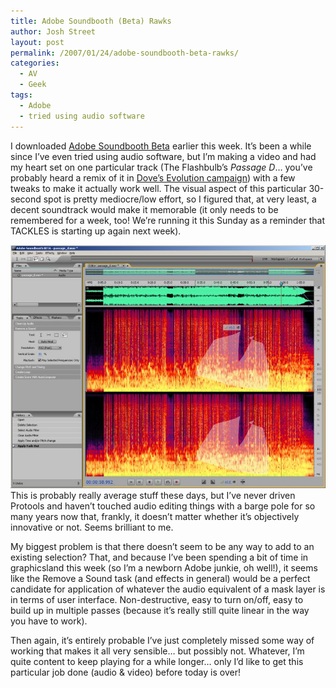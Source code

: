 ```yaml
---
title: Adobe Soundbooth (Beta) Rawks
author: Josh Street
layout: post
permalink: /2007/01/24/adobe-soundbooth-beta-rawks/
categories:
  - AV
  - Geek
tags:
  - Adobe
  - tried using audio software
---
```

I downloaded [Adobe Soundbooth Beta][1] earlier this week. It&#8217;s been a while since I&#8217;ve even tried using audio software, but I&#8217;m making a video and had my heart set on one particular track (The Flashbulb&#8217;s <span style="font-style: italic">Passage D</span>&#8230; you&#8217;ve probably heard a remix of it in [Dove&#8217;s Evolution campaign][2]) with a few tweaks to make it actually work well. The visual aspect of this particular 30-second spot is pretty mediocre/low effort, so I figured that, at very least, a decent soundtrack would make it memorable (it only needs to be remembered for a week, too! We&#8217;re running it this Sunday as a reminder that TACKLES is starting up again next week).

![Screenshot of the lassoo tool being used in Adobe Soundbooth Beta's spectral display][3]  
This is probably really average stuff these days, but I&#8217;ve never driven Protools and haven&#8217;t touched audio editing things with a barge pole for so many years now that, frankly, it doesn&#8217;t matter whether it&#8217;s objectively innovative or not. Seems brilliant to me.

My biggest problem is that there doesn&#8217;t seem to be any way to add to an existing selection? That, and because I&#8217;ve been spending a bit of time in graphicsland this week (so I&#8217;m a newborn Adobe junkie, oh well!), it seems like the Remove a Sound task (and effects in general) would be a perfect candidate for application of whatever the audio equivalent of a mask layer is in terms of user interface. Non-destructive, easy to turn on/off, easy to build up in multiple passes (because it&#8217;s really still quite linear in the way you have to work).

Then again, it&#8217;s entirely probable I&#8217;ve just completely missed some way of working that makes it all very sensible&#8230; but possibly not. Whatever, I&#8217;m quite content to keep playing for a while longer&#8230; only I&#8217;d like to get this particular job done (audio & video) before today is over!

 [1]: http://labs.adobe.com/technologies/soundbooth/
 [2]: http://www.campaignforrealbeauty.com/flat4.asp?id=6909
 [3]: /blog/wp-content/2007/01/soundboothBeta.jpg "Screenshot of the lassoo tool being used in Adobe Soundbooth Beta's spectral display"